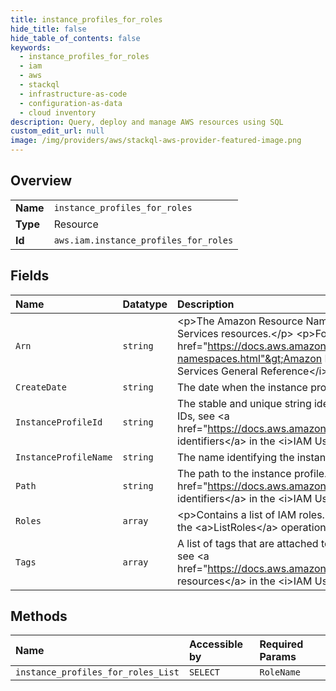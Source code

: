 ```yaml
---
title: instance_profiles_for_roles
hide_title: false
hide_table_of_contents: false
keywords:
  - instance_profiles_for_roles
  - iam
  - aws    
  - stackql
  - infrastructure-as-code
  - configuration-as-data
  - cloud inventory
description: Query, deploy and manage AWS resources using SQL
custom_edit_url: null
image: /img/providers/aws/stackql-aws-provider-featured-image.png
---
```

  
    

## Overview
<table><tbody>
<tr><td><b>Name</b></td><td><code>instance_profiles_for_roles</code></td></tr>
<tr><td><b>Type</b></td><td>Resource</td></tr>
<tr><td><b>Id</b></td><td><code>aws.iam.instance_profiles_for_roles</code></td></tr>
</tbody></table>

## Fields
| Name | Datatype | Description |
|:-----|:---------|:------------|
| `Arn` | `string` | &lt;p&gt;The Amazon Resource Name (ARN). ARNs are unique identifiers for Amazon Web Services resources.&lt;/p&gt; &lt;p&gt;For more information about ARNs, go to &lt;a href="https://docs.aws.amazon.com/general/latest/gr/aws-arns-and-namespaces.html"&gt;Amazon Resource Names (ARNs)&lt;/a&gt; in the &lt;i&gt;Amazon Web Services General Reference&lt;/i&gt;. &lt;/p&gt; |
| `CreateDate` | `string` | The date when the instance profile was created. |
| `InstanceProfileId` | `string` |  The stable and unique string identifying the instance profile. For more information about IDs, see &lt;a href="https://docs.aws.amazon.com/IAM/latest/UserGuide/Using_Identifiers.html"&gt;IAM identifiers&lt;/a&gt; in the &lt;i&gt;IAM User Guide&lt;/i&gt;.  |
| `InstanceProfileName` | `string` | The name identifying the instance profile. |
| `Path` | `string` |  The path to the instance profile. For more information about paths, see &lt;a href="https://docs.aws.amazon.com/IAM/latest/UserGuide/Using_Identifiers.html"&gt;IAM identifiers&lt;/a&gt; in the &lt;i&gt;IAM User Guide&lt;/i&gt;.  |
| `Roles` | `array` | &lt;p&gt;Contains a list of IAM roles.&lt;/p&gt; &lt;p&gt;This data type is used as a response element in the &lt;a&gt;ListRoles&lt;/a&gt; operation.&lt;/p&gt; |
| `Tags` | `array` | A list of tags that are attached to the instance profile. For more information about tagging, see &lt;a href="https://docs.aws.amazon.com/IAM/latest/UserGuide/id_tags.html"&gt;Tagging IAM resources&lt;/a&gt; in the &lt;i&gt;IAM User Guide&lt;/i&gt;. |
## Methods
| Name | Accessible by | Required Params |
|:-----|:--------------|:----------------|
| `instance_profiles_for_roles_List` | `SELECT` | `RoleName` |
